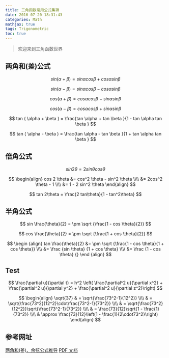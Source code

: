 ```yaml
---
title: 三角函数常用公式集锦
date: 2016-07-20 18:31:43
categories: Math
mathjax: true
tags: Trigonometric
toc: true
---
```


> 欢迎来到三角函数世界
<!-- More -->

## 两角和(差)公式
$$
sin ( \alpha + \beta ) = sin \alpha cos \beta + cos \alpha sin \beta
$$

$$
sin ( \alpha - \beta ) = sin \alpha cos \beta - cos \alpha sin \beta 
$$

$$
cos ( \alpha + \beta ) = cos \alpha cos \beta - sin \alpha sin \beta
$$

$$
cos ( \alpha - \beta ) = cos \alpha cos \beta + sin \alpha sin \beta 
$$

$$
tan ( \alpha + \beta ) = \frac{tan \alpha + tan \beta }{1 - tan \alpha tan \beta }
$$

$$
tan ( \alpha - \beta ) = \frac{tan \alpha - tan \beta }{1 + tan \alpha tan \beta }
$$

## 倍角公式
$$
sin 2 \theta = 2sin \theta cos \theta
$$

$$
\begin{align}
cos 2 \theta &= cos^2 \theta - sin^2 \theta \\\\
&= 2cos^2 \theta - 1 \\\\
&= 1 - 2 sin^2 \theta
\end{align}
$$

$$
tan 2\theta = \frac{2 tan\theta}{1 - tan^2\theta}
$$

## 半角公式
$$
sin \frac{\theta}{2} = \pm \sqrt {\frac{1 - cos \theta}{2}}
$$

$$
cos \frac{\theta}{2} = \pm \sqrt {\frac{1 + cos \theta}{2}}
$$

$$
\begin {align}
tan \frac{\theta}{2} &= \pm \sqrt {\frac{1 - cos \theta}{1 + cos \theta}} \\\\
&= \frac {sin \theta} {1 + cos \theta} \\\\
&= \frac {1 - cos \theta} {}
\end {align}
$$

## Test
$$
\frac{\partial u}{\partial t} = h^2 \left( \frac{\partial^2 u}{\partial x^2} + \frac{\partial^2 u}{\partial y^2} + \frac{\partial^2 u}{\partial z^2}\right)
$$

$$
\begin{align}
\sqrt{37} & = \sqrt{\frac{73^2-1}{12^2}} \\\\
 & = \sqrt{\frac{73^2}{12^2}\cdot\frac{73^2-1}{73^2}} \\\\
 & = \sqrt{\frac{73^2}{12^2}}\sqrt{\frac{73^2-1}{73^2}} \\\\
 & = \frac{73}{12}\sqrt{1 - \frac{1}{73^2}} \\\\
 & \approx \frac{73}{12}\left(1 - \frac{1}{2\cdot73^2}\right)
\end{align}
$$

## 参考网址
[两角和(差)、余弦公式推导](http://old.pep.com.cn/gzsxb/jszx/jxyj/201403/t20140321_1189326.htm "两角和与差的余弦公式的五种推导方法之对比")
[PDF 文档](http://www.math.ncu.edu.tw/~scf1204/pre/pdf/T-3.pdf)

